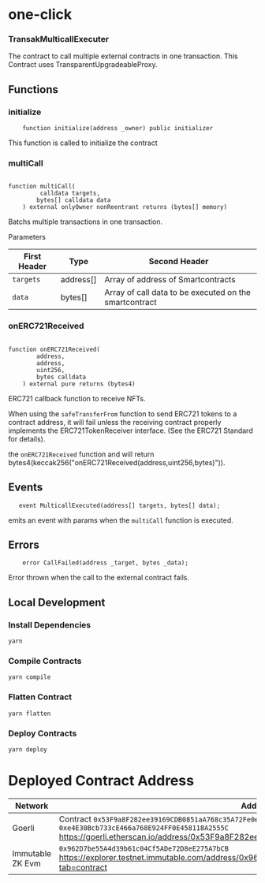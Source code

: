 # one-click


### TransakMulticallExecuter

The contract to call multiple external contracts in one transaction.
This Contract uses TransparentUpgradeableProxy.

## Functions

### initialize

```solidity
    function initialize(address _owner) public initializer 
```
This function is called to initialize the contract

### multiCall

```solidity

function multiCall(
         calldata targets,
        bytes[] calldata data
    ) external onlyOwner nonReentrant returns (bytes[] memory)
```

Batchs multiple transactions in one transaction.

Parameters

| First Header | Type      | Second Header                                          |
| ------------ | --------- | ------------------------------------------------------ |
| `targets`    | address[] | Array of address of Smartcontracts                     |
| `data`       | bytes[]   | Array of call data to be executed on the smartcontract |

### onERC721Received

```solidity

function onERC721Received(
        address,
        address,
        uint256,
        bytes calldata
    ) external pure returns (bytes4)
```

ERC721 callback function to receive NFTs.

When using the `safeTransferFrom` function to send ERC721 tokens to a contract address, it will fail unless the receiving contract properly implements the ERC721TokenReceiver interface. (See the ERC721 Standard for details).

the `onERC721Received` function and will return bytes4(keccak256("onERC721Received(address,uint256,bytes)")).

## Events

```solidity
   event MulticallExecuted(address[] targets, bytes[] data);

```

emits an event with params when the `multiCall` function is executed.

## Errors

```solidity
    error CallFailed(address _target, bytes _data);
```
Error thrown when the call to the external contract fails.



## Local Development

### Install Dependencies

`yarn`

### Compile Contracts

`yarn compile`

### Flatten Contract

`yarn flatten`

### Deploy Contracts

`yarn deploy`

# Deployed Contract Address

| Network          | Address                                                                                                                                             | Verified |
| ---------------- | --------------------------------------------------------------------------------------------------------------------------------------------------- | -------- |
| Goerli           | Contract `0x53F9a8F282ee39169CDB0851aA768c35A72Fe0e9` Proxy: `0xe4E30Bcb733cE466a768E924FF0E458118A2555C` https://goerli.etherscan.io/address/0x53F9a8F282ee39169CDB0851aA768c35A72Fe0e9#code                    | true     |
| Immutable ZK Evm | `0x962D7be55A4d39b61c04Cf5ADe72D8eE275A7bCB` https://explorer.testnet.immutable.com/address/0x962D7be55A4d39b61c04Cf5ADe72D8eE275A7bCB?tab=contract | false    |



